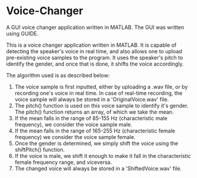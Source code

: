 # Voice-Changer
A GUI voice changer application written in MATLAB. The GUI was written using GUIDE.

This is a voice changer application written in MATLAB. It is capable of detecting the speaker's voice in real time, and 
also allows one to upload pre-existing voice samples to the program. It uses the speaker's pitch to identify the gender,
and once that is done, it shifts the voice accordingly.

The algorithm used is as described below:
1. The voice sample is first inputted, either by uploading a .wav file, or by recording one's voice in real time. In case of real-time recording,
the voice sample will always be stored in a 'OriginalVoice.wav' file.
2. The pitch() function is used on this voice sample to identify it's gender. The pitch() function returns an array, of which we take the mean.
3. If the mean falls in the range of 85-155 Hz (characteristic male frequency), we consider the voice sample male.
4. If the mean falls in the range of 165-255 Hz (characteristic female frequency) we consider the voice sample female.
5. Once the gender is determined, we simply shift the voice using the shiftPitch() function. 
6. If the voice is male, we shift it enough to make it fall in the characteristic female frequency range, and viceversa.
7. The changed voice will always be stored in a 'ShiftedVoice.wav' file.
